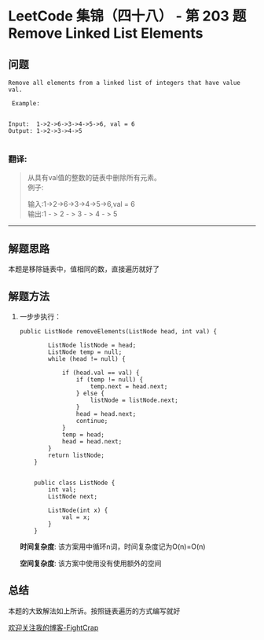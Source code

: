 # LeetCode 集锦（四十八） - 第 203 题 Remove Linked List Elements

## 问题

```
Remove all elements from a linked list of integers that have value val. 

 Example: 


Input:  1->2->6->3->4->5->6, val = 6
Output: 1->2->3->4->5


```

### 翻译:
>从具有val值的整数的链表中删除所有元素。  
>例子:  
>
>输入:1->2->6->3->4->5->6,val = 6  
>输出:1 - > 2 - > 3 - > 4 - > 5

---

## 解题思路

本题是移除链表中，值相同的数，直接遍历就好了

## 解题方法

1. 一步步执行：

   ```
   public ListNode removeElements(ListNode head, int val) {
   
           ListNode listNode = head;
           ListNode temp = null;
           while (head != null) {
   
               if (head.val == val) {
                   if (temp != null) {
                       temp.next = head.next;
                   } else {
                       listNode = listNode.next;
                   }
                   head = head.next;
                   continue;
               }
               temp = head;
               head = head.next;
           }
           return listNode;
       }
   
   
       public class ListNode {
           int val;
           ListNode next;
   
           ListNode(int x) {
               val = x;
           }
       }
   ```

   **时间复杂度**:
   该方案用中循环n词，时间复杂度记为O(n)=O(n)

   **空间复杂度**:
   该方案中使用没有使用额外的空间

## 总结

本题的大致解法如上所诉。按照链表遍历的方式编写就好

[欢迎关注我的博客-FightCrap](https://fightcrap.github.io/)
